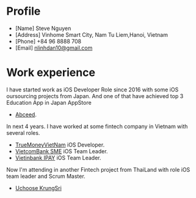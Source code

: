 # Profile
* [Name] Steve Nguyen
* [Address] Vinhome Smart City, Nam Tu Liem,Hanoi, Vietnam
* [Phone] +84 96 8888 708
* [Email] nlinhdan10@gmail.com
# Work experience
I have started work as iOS Developer Role since 2016 with some iOS oursourcing projects from Japan. And one of that have achieved top 3 Education App in Japan AppStore 
* [Abceed](https://apps.apple.com/jp/app/ai英語教材-abceed-エービーシード/id1060016132).

In next 4 years. I have worked at some fintech company in Vietnam with several roles.
* [TrueMoneyVietNam](https://apps.apple.com/us/app/truemoney/id1345776130) iOS Developer.
* [VietcomBank SME](https://apps.apple.com/ch/app/vcb-digibiz/id1592900514) iOS Team Leader.
* [Vietinbank IPAY](https://apps.apple.com/vn/app/vietinbank-ipay/id689963454) iOS Team Leader.

Now I'm attending in another Fintech project from ThaiLand with role iOS team leader and Scrum Master.

* [Uchoose KrungSri](https://apps.apple.com/vn/app/uchoose/id1136616669?l=vi)


